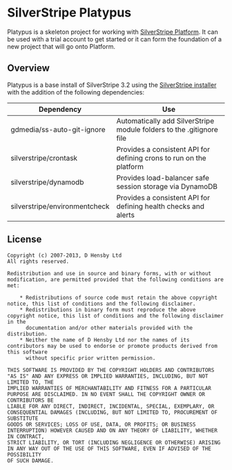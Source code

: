 # SilverStripe Platypus

Platypus is a skeleton project for working with [SilverStripe Platform](http://platform.silverstripe.com). It can be
used with a trial account to get started or it can form the foundation of a new project that will go onto Platform.

## Overview

Platypus is a base install of SilverStripe 3.2 using the
[SilverStripe installer](http://github.com/silverstripe/silverstripe-installer) with the addition of the following
dependencies:

| Dependency | Use |
| ---------- | --- |
| gdmedia/ss-auto-git-ignore | Automatically add SilverStripe module folders to the .gitignore file |
| silverstripe/crontask | Provides a consistent API for defining crons to run on the platform |
| silverstripe/dynamodb | Provides load-balancer safe session storage via DynamoDB |
| silverstripe/environmentcheck | Provides a consistent API for defining health checks and alerts |

## License ##

	Copyright (c) 2007-2013, D Hensby Ltd
	All rights reserved.

	Redistribution and use in source and binary forms, with or without modification, are permitted provided that the following conditions are met:

	    * Redistributions of source code must retain the above copyright notice, this list of conditions and the following disclaimer.
	    * Redistributions in binary form must reproduce the above copyright notice, this list of conditions and the following disclaimer in the 
	      documentation and/or other materials provided with the distribution.
	    * Neither the name of D Hensby Ltd nor the names of its contributors may be used to endorse or promote products derived from this software 
	      without specific prior written permission.

	THIS SOFTWARE IS PROVIDED BY THE COPYRIGHT HOLDERS AND CONTRIBUTORS "AS IS" AND ANY EXPRESS OR IMPLIED WARRANTIES, INCLUDING, BUT NOT LIMITED TO, THE 
	IMPLIED WARRANTIES OF MERCHANTABILITY AND FITNESS FOR A PARTICULAR PURPOSE ARE DISCLAIMED. IN NO EVENT SHALL THE COPYRIGHT OWNER OR CONTRIBUTORS BE 
	LIABLE FOR ANY DIRECT, INDIRECT, INCIDENTAL, SPECIAL, EXEMPLARY, OR CONSEQUENTIAL DAMAGES (INCLUDING, BUT NOT LIMITED TO, PROCUREMENT OF SUBSTITUTE 
	GOODS OR SERVICES; LOSS OF USE, DATA, OR PROFITS; OR BUSINESS INTERRUPTION) HOWEVER CAUSED AND ON ANY THEORY OF LIABILITY, WHETHER IN CONTRACT, 
	STRICT LIABILITY, OR TORT (INCLUDING NEGLIGENCE OR OTHERWISE) ARISING IN ANY WAY OUT OF THE USE OF THIS SOFTWARE, EVEN IF ADVISED OF THE POSSIBILITY 
	OF SUCH DAMAGE.
